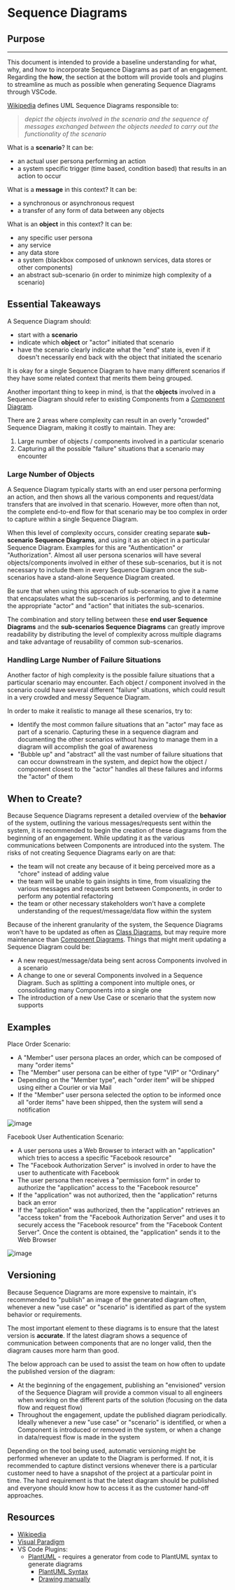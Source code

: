# Sequence Diagrams

## Purpose

---

This document is intended to provide a baseline understanding for what, why, and how to incorporate Sequence Diagrams
as part of an engagement. Regarding the **how**, the section at the bottom will provide tools and plugins to streamline as much as possible when generating Sequence Diagrams through VSCode.

[Wikipedia](https://en.wikipedia.org/wiki/Sequence_diagram) defines UML Sequence Diagrams responsible to:

 > _depict the objects involved in the scenario and the sequence of messages exchanged between the objects needed to carry out the functionality of the scenario_

What is a **scenario**? It can be:

- an actual user persona performing an action
- a system specific trigger (time based, condition based) that results in an action to occur

What is a **message** in this context? It can be:

- a synchronous or asynchronous request
- a transfer of any form of data between any objects

What is an **object** in this context? It can be:

- any specific user persona
- any service
- any data store
- a system (blackbox composed of unknown services, data stores or other components)
- an abstract sub-scenario (in order to minimize high complexity of a scenario)

## Essential Takeaways

A Sequence Diagram should:

- start with a **scenario**
- indicate which **object** or "actor" initiated that scenario
- have the scenario clearly indicate what the "end" state is, even if it doesn't necessarily end back with the object that initiated the scenario

It is okay for a single Sequence Diagram to have many different scenarios if they have some related context that merits them being grouped.

Another important thing to keep in mind, is that the **objects** involved in a Sequence Diagram should refer to existing Components from a [Component Diagram](./componentDiagrams.md).

There are 2 areas where complexity can result in an overly "crowded" Sequence Diagram, making it costly to maintain. They are:

1. Large number of objects / components involved in a particular scenario
2. Capturing all the possible "failure" situations that a scenario may encounter

### Large Number of Objects

A Sequence Diagram typically starts with an end user persona performing an action, and then shows all the various components and request/data transfers that are involved in that scenario. However, more often than not, the complete end-to-end flow for that scenario may be too complex in order to capture within a single Sequence Diagram.

When this level of complexity occurs, consider creating separate **sub-scenario Sequence Diagrams**, and using it as an object in a particular Sequence Diagram. Examples for this are "Authentication" or "Authorization". Almost all user persona scenarios will have several objects/components involved in either of these sub-scenarios, but it is not necessary to include them in every Sequence Diagram
once the sub-scenarios have a stand-alone Sequence Diagram created.

Be sure that when using this approach of sub-scenarios to give it a name that encapsulates what the sub-scenarios is performing, and to determine the appropriate "actor" and "action" that initiates the sub-scenarios.

The combination and story telling between these **end user Sequence Diagrams** and the **sub-scenarios Sequence Diagrams** can greatly improve readability by distributing the level of complexity across multiple diagrams and take advantage of reusability of common sub-scenarios.

### Handling Large Number of Failure Situations

Another factor of high complexity is the possible failure situations that a particular scenario may encounter. Each object / component involved in the scenario could have several different "failure" situations, which could result in a very crowded and messy Sequence Diagram.

In order to make it realistic to manage all these scenarios, try to:

- Identify the most common failure situations that an "actor" may face as part of a scenario. Capturing these in a sequence diagram and documenting the other scenarios without having to manage them in a diagram will accomplish the goal of awareness
- "Bubble up" and "abstract" all the vast number of failure situations that can occur downstream in the system, and depict how the object / component closest to the "actor" handles all these failures and informs the "actor" of them

## When to Create?

Because Sequence Diagrams represent a detailed overview of the **behavior** of the system, outlining the various messages/requests sent within the system, it is recommended to begin the creation of these diagrams from the beginning of an engagement. While updating it as the various communications between Components are introduced into the system. The risks of not creating Sequence Diagrams
early on are that:

- the team will not create any because of it being perceived more as a "chore" instead of adding value
- the team will be unable to gain insights in time, from visualizing the various messages and requests sent between Components, in order to perform any potential refactoring
- the team or other necessary stakeholders won't have a complete understanding of the request/message/data flow within the system

Because of the inherent granularity of the system, the Sequence Diagrams won't have to be updated as often as [Class Diagrams](./classDiagrams.md), but may require more maintenance than [Component Diagrams](./componentDiagrams.md). Things that might merit updating a Sequence Diagram could be:

- A new request/message/data being sent across Components involved in a scenario
- A change to one or several Components involved in a Sequence Diagram. Such as splitting a component into multiple ones, or consolidating many Components into a single one
- The introduction of a new Use Case or scenario that the system now supports

## Examples

Place Order Scenario:

- A "Member" user persona places an order, which can be composed of many "order items"
- The "Member" user persona can be either of type "VIP" or "Ordinary"
- Depending on the "Member type", each "order item" will be shipped using either a Courier or via Mail
- If the "Member" user persona selected the option to be informed once all "order items" have been shipped, then the system will send a notification

![image](./Images/placeOrderScenario.png)

Facebook User Authentication Scenario:

- A user persona uses a Web Browser to interact with an "application" which tries to access a specific "Facebook resource"
- The "Facebook Authorization Server" is involved in order to have the user to authenticate with Facebook
- The user persona then receives a "permission form" in order to authorize the "application" access to the "Facebook resource"
- If the "application" was not authorized, then the "application" returns back an error
- If the "application" was authorized, then the "application" retrieves an "access token" from the "Facebook Authorization Server" and uses it to securely access the "Facebook resource" from the "Facebook Content Server". Once the content is obtained, the "application" sends it to the Web Browser

![image](./Images/facebookUserAuthentication.png)

## Versioning

Because Sequence Diagrams are more expensive to maintain, it's recommended to "publish" an image of the generated diagram often, whenever a new "use case" or "scenario" is identified as part of the system behavior or requirements.

The most important element to these diagrams is to ensure that the latest version is **accurate**. If the latest diagram shows a sequence of communication between components that are no longer valid, then the diagram causes more harm than good.

The below approach can be used to assist the team on how often to update the published version of the diagram:

- At the beginning of the engagement, publishing an "envisioned" version of the Sequence Diagram will provide a common visual to all engineers when working on the different parts of the solution (focusing on the data flow and request flow)
- Throughout the engagement, update the published diagram periodically. Ideally whenever a new "use case" or "scenario" is identified, or when a Component is introduced or removed in the system, or when a change in data/request flow is made in the system

Depending on the tool being used, automatic versioning might be performed whenever an update to the Diagram is performed. If not, it is recommended to capture distinct versions whenever there is a particular customer need to have a snapshot of the project at a particular point in time. The hard requirement is that the latest diagram should be published and everyone should know how to access it as
the customer hand-off approaches.

## Resources

- [Wikipedia](https://en.wikipedia.org/wiki/Sequence_diagram)
- [Visual Paradigm](https://www.visual-paradigm.com/guide/uml-unified-modeling-language/what-is-sequence-diagram/)
- VS Code Plugins:
  - [PlantUML](https://marketplace.visualstudio.com/items?itemName=jebbs.plantuml) - requires a generator from code to PlantUML syntax to generate diagrams
    - [PlantUML Syntax](https://plantuml.com/sequence-diagram)
    - [Drawing manually](https://towardsdatascience.com/drawing-a-uml-diagram-in-the-vs-code-53c2e67deffe)
